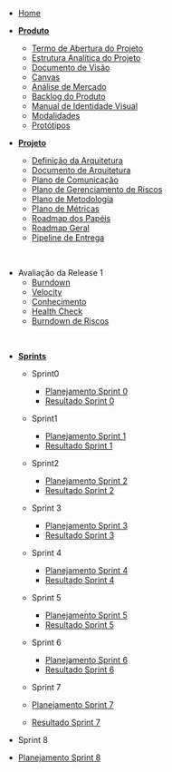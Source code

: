 
- [Home](/)

- [**Produto**](/produto/)
  - [Termo de Abertura do Projeto](produto/TAP.md)
  - [Estrutura Analítica do Projeto](produto/EAP.md)
  - [Documento de Visão](produto/DocVisao.md)
  - [Canvas](produto/canvas.md)
  - [Análise de Mercado](produto/matrizValor.md)
  - [Backlog do Produto](produto/requisitos.md)
  - [Manual de Identidade Visual](produto/manualDeIdentidadeVisual.md)
  - [Modalidades](/produto/modalidades.md)
  - [Protótipos](/produto/prototipo.md)

- [**Projeto**](/projeto/)
  - [Definição da Arquitetura](projeto/definicaoArquitetura.md)
  - [Documento de Arquitetura](projeto/DocArquitetura.md)
  - [Plano de Comunicação](/projeto/planoComunicacao.md)
  - [Plano de Gerenciamento de Riscos](projeto/planoRisco.md)
  - [Plano de Metodologia](/projeto/planoMetodologia.md)
  - [Plano de Métricas](projeto/planoMetricas.md)
  - [Roadmap dos Papéis](/projeto/RoadmapPapeis.md)
  - [Roadmap Geral](/projeto/roadmapGeral.md)
  - [Pipeline de Entrega](projeto/pipelineEntrega.md)

<br />

- Avaliação da Release 1
  - [Burndown](/sprints/release1/burndown.md)
  - [Velocity](/sprints/release1/velocity.md)
  - [Conhecimento](/sprints/release1/conhecimento.md)
  - [Health Check](/sprints/release1/healthcheck.md)
  - [Burndown de Riscos](/sprints/release1/riscos.md)

<br />

- [**Sprints**](/sprints/)
  - Sprint0
    - [Planejamento Sprint 0](sprints/sprint0/planning0.md)
    - [Resultado Sprint 0](sprints/sprint0/results0.md)

  - Sprint1
    - [Planejamento Sprint 1](sprints/sprint1/planning1.md)
    - [Resultado Sprint 1](sprints/sprint1/results1.md)

  - Sprint2
    - [Planejamento Sprint 2](sprints/sprint2/planning2.md)
    - [Resultado Sprint 2](sprints/sprint2/results2.md)

  - Sprint 3
    - [Planejamento Sprint 3](sprints/sprint3/planning3.md)
    - [Resultado Sprint 3](sprints/sprint3/results3.md)

  - Sprint 4
    - [Planejamento Sprint 4](sprints/sprint4/planning4.md)
    - [Resultado Sprint 4](sprints/sprint4/results4.md)

  - Sprint 5
    - [Planejamento Sprint 5](sprints/sprint5/planning5.md)
    - [Resultado Sprint 5](sprints/sprint5/results5.md)

  - Sprint 6
    - [Planejamento Sprint 6](sprints/sprint6/planning6.md)
    - [Resultado Sprint 6](sprints/sprint6/results6.md)

  - Sprint 7
   - [Planejamento Sprint 7](sprints/sprint7/planning7.md)
    - [Resultado Sprint 7](sprints/sprint7/results7.md)

- Sprint 8
 - [Planejamento Sprint 8](sprints/sprint8/planning8.md)